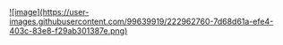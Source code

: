 
<a href="[https://solved.ac/profile/ojy101039](https://www.makeus.in/52407ba6-f556-4243-868e-ca84d4c3f0bb)">
  ![image](https://user-images.githubusercontent.com/99639919/222962760-7d68d61a-efe4-403c-83e8-f29ab301387e.png)
</a>
